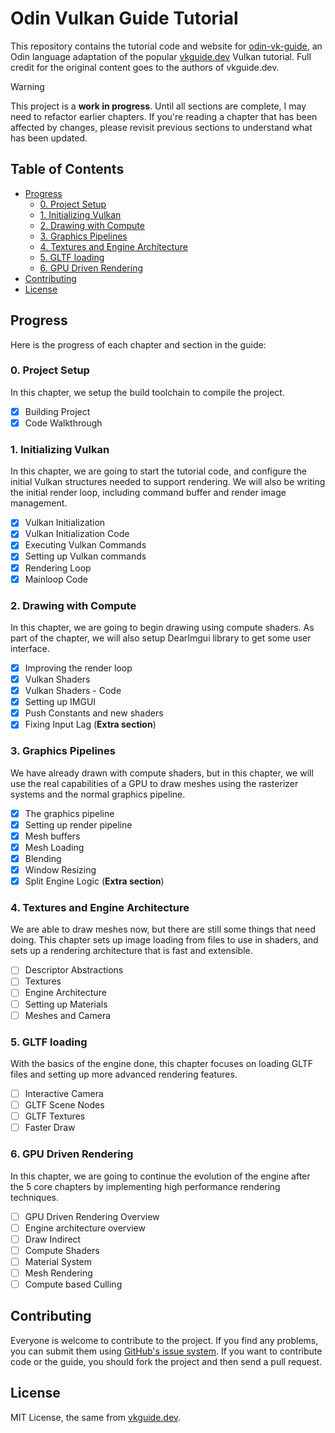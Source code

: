 # Odin Vulkan Guide Tutorial

This repository contains the tutorial code and website for [odin-vk-guide][], an Odin language
adaptation of the popular [vkguide.dev][] Vulkan tutorial. Full credit for the original content
goes to the authors of vkguide.dev.

> [!WARNING]
> This project is a **work in progress**. Until all sections are complete, I may need to
> refactor earlier chapters. If you're reading a chapter that has been affected by changes,
> please revisit previous sections to understand what has been updated.

## Table of Contents

- [Progress](#progress)
  - [0. Project Setup](#0-project-setup)
  - [1. Initializing Vulkan](#1-initializing-vulkan)
  - [2. Drawing with Compute](#2-drawing-with-compute)
  - [3. Graphics Pipelines](#3-graphics-pipelines)
  - [4. Textures and Engine Architecture](#4-textures-and-engine-architecture)
  - [5. GLTF loading](#5-gltf-loading)
  - [6. GPU Driven Rendering](#6-gpu-driven-rendering)
- [Contributing](#contributing)
- [License](#license)

## Progress

Here is the progress of each chapter and section in the guide:

### 0. Project Setup

In this chapter, we setup the build toolchain to compile the project.

- [x] Building Project
- [x] Code Walkthrough

### 1. Initializing Vulkan

In this chapter, we are going to start the tutorial code, and configure the initial Vulkan
structures needed to support rendering. We will also be writing the initial render loop,
including command buffer and render image management.

- [x] Vulkan Initialization
- [x] Vulkan Initialization Code
- [x] Executing Vulkan Commands
- [x] Setting up Vulkan commands
- [x] Rendering Loop
- [x] Mainloop Code

### 2. Drawing with Compute

In this chapter, we are going to begin drawing using compute shaders. As part of the chapter,
we will also setup DearImgui library to get some user interface.

- [x] Improving the render loop
- [x] Vulkan Shaders
- [x] Vulkan Shaders - Code
- [x] Setting up IMGUI
- [x] Push Constants and new shaders
- [x] Fixing Input Lag (**Extra section**)

### 3. Graphics Pipelines

We have already drawn with compute shaders, but in this chapter, we will use the real
capabilities of a GPU to draw meshes using the rasterizer systems and the normal graphics
pipeline.

- [x] The graphics pipeline
- [x] Setting up render pipeline
- [x] Mesh buffers
- [x] Mesh Loading
- [x] Blending
- [x] Window Resizing
- [x] Split Engine Logic (**Extra section**)

### 4. Textures and Engine Architecture

We are able to draw meshes now, but there are still some things that need doing. This chapter
sets up image loading from files to use in shaders, and sets up a rendering architecture that
is fast and extensible.

- [ ] Descriptor Abstractions
- [ ] Textures
- [ ] Engine Architecture
- [ ] Setting up Materials
- [ ] Meshes and Camera

### 5. GLTF loading

With the basics of the engine done, this chapter focuses on loading GLTF files and setting up
more advanced rendering features.

- [ ] Interactive Camera
- [ ] GLTF Scene Nodes
- [ ] GLTF Textures
- [ ] Faster Draw

### 6. GPU Driven Rendering

In this chapter, we are going to continue the evolution of the engine after the 5 core chapters
by implementing high performance rendering techniques.

- [ ] GPU Driven Rendering Overview
- [ ] Engine architecture overview
- [ ] Draw Indirect
- [ ] Compute Shaders
- [ ] Material System
- [ ] Mesh Rendering
- [ ] Compute based Culling

## Contributing

Everyone is welcome to contribute to the project. If you find any problems, you can submit them
using [GitHub's issue system](https://github.com/Capati/odin-vk-guide/issues). If you want to
contribute code or the guide, you should fork the project and then send a pull request.

## License

MIT License, the same from [vkguide.dev][].

[odin-vk-guide]: https://capati.github.io/odin-vk-guide/
[vkguide.dev]: https://vkguide.dev/
